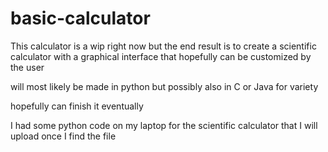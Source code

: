 # basic-calculator

This calculator is a wip right now but the end result is to create a scientific calculator with a graphical interface that hopefully can be customized by the user

will most likely be made in python but possibly also in C or Java for variety

hopefully can finish it eventually

I had some python code on my laptop for the scientific calculator that I will upload once I find the file
